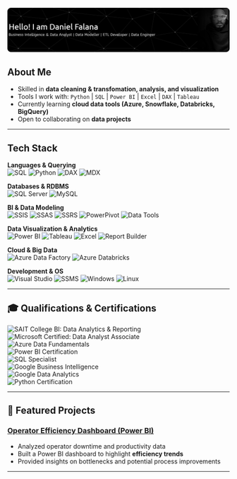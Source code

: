 ![Dan](github-header-banner.png)

## About Me  
-  Skilled in **data cleaning & transfomation, analysis, and visualization**  
-  Tools I work with: `Python` | `SQL` | `Power BI` | `Excel` | `DAX` | `Tableau`   
-  Currently learning **cloud data tools (Azure, Snowflake, Databricks, BigQuery)**  
-  Open to collaborating on **data projects**  

---

##  Tech Stack  

**Languages & Querying**  
![SQL](https://img.shields.io/badge/SQL-4479A1?style=for-the-badge&logo=database&logoColor=white)
![Python](https://img.shields.io/badge/Python-3776AB?style=for-the-badge&logo=python&logoColor=white)
![DAX](https://img.shields.io/badge/DAX-F2C811?style=for-the-badge&logo=powerbi&logoColor=black)
![MDX](https://img.shields.io/badge/MDX-0089D6?style=for-the-badge&logo=microsoftsqlserver&logoColor=white)  

**Databases & RDBMS**  
![SQL Server](https://img.shields.io/badge/MS_SQL_Server-CC2927?style=for-the-badge&logo=microsoftsqlserver&logoColor=white)
![MySQL](https://img.shields.io/badge/MySQL-4479A1?style=for-the-badge&logo=mysql&logoColor=white)  

**BI & Data Modeling**  
![SSIS](https://img.shields.io/badge/SSIS-CC2927?style=for-the-badge&logo=microsoftsqlserver&logoColor=white)
![SSAS](https://img.shields.io/badge/SSAS-CC2927?style=for-the-badge&logo=microsoftsqlserver&logoColor=white)
![SSRS](https://img.shields.io/badge/SSRS-CC2927?style=for-the-badge&logo=microsoftsqlserver&logoColor=white)
![PowerPivot](https://img.shields.io/badge/PowerPivot-217346?style=for-the-badge&logo=microsoftexcel&logoColor=white)
![Data Tools](https://img.shields.io/badge/SQL_Server_Data_Tools-0078D4?style=for-the-badge&logo=visualstudio&logoColor=white)  

**Data Visualization & Analytics**  
![Power BI](https://img.shields.io/badge/Power_BI-F2C811?style=for-the-badge&logo=powerbi&logoColor=black)
![Tableau](https://img.shields.io/badge/Tableau-E97627?style=for-the-badge&logo=tableau&logoColor=white)
![Excel](https://img.shields.io/badge/Excel-217346?style=for-the-badge&logo=microsoft-excel&logoColor=white)
![Report Builder](https://img.shields.io/badge/Report%20Builder-FF6F00?style=for-the-badge&logo=microsoft&logoColor=white) 

**Cloud & Big Data**  
![Azure Data Factory](https://img.shields.io/badge/Azure_Data_Factory-0089D6?style=for-the-badge&logo=microsoftazure&logoColor=white)
![Azure Databricks](https://img.shields.io/badge/Azure_Databricks-FF3621?style=for-the-badge&logo=databricks&logoColor=white)  

**Development & OS**  
![Visual Studio](https://img.shields.io/badge/Visual_Studio-5C2D91?style=for-the-badge&logo=visualstudio&logoColor=white)
![SSMS](https://img.shields.io/badge/SSMS-CC2927?style=for-the-badge&logo=microsoftsqlserver&logoColor=white)
![Windows](https://img.shields.io/badge/Windows-0078D6?style=for-the-badge&logo=windows&logoColor=white)
![Linux](https://img.shields.io/badge/Linux-FCC624?style=for-the-badge&logo=linux&logoColor=black)  

 
---

## 🎓 Qualifications & Certifications  

![SAIT College BI: Data Analytics & Reporting](https://img.shields.io/badge/SAIT_College-BI%3A_Data_Analytics_&_Reporting-AA0000?style=for-the-badge&logo=googleclassroom&logoColor=white)  
![Microsoft Certified: Data Analyst Associate](https://img.shields.io/badge/Microsoft-Certified_Data_Analyst-0078D4?style=for-the-badge&logo=microsoft)  
![Azure Data Fundamentals](https://img.shields.io/badge/Azure-Data_Fundamentals-0089D6?style=for-the-badge&logo=microsoftazure&logoColor=white)   
![Power BI Certification](https://img.shields.io/badge/Power_BI-Certified-F2C811?style=for-the-badge&logo=powerbi&logoColor=black)  
![SQL Specialist](https://img.shields.io/badge/SQL-Specialist-CC2927?style=for-the-badge&logo=databricks&logoColor=white)  
![Google Business Intelligence](https://img.shields.io/badge/Google-Business_Intelligence-4285F4?style=for-the-badge&logo=google&logoColor=white)  
![Google Data Analytics](https://img.shields.io/badge/Google-Data_Analytics-34A853?style=for-the-badge&logo=googleanalytics&logoColor=white)  
![Python Certification](https://img.shields.io/badge/Python-Certified-3776AB?style=for-the-badge&logo=python&logoColor=white)  

---

## 📌 Featured Projects  

### [Operator Efficiency Dashboard (Power BI)](https://github.com/yourusername/operator-efficiency)  
- Analyzed operator downtime and productivity data  
- Built a Power BI dashboard to highlight **efficiency trends**  
- Provided insights on bottlenecks and potential process improvements  


---
 

